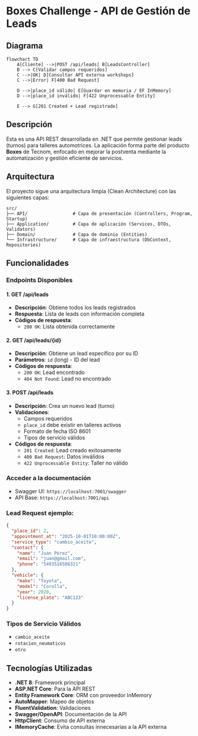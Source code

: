 # Boxes Challenge - API de Gestión de Leads

## Diagrama

```mermaid
flowchart TD
    A[Cliente] -->|POST /api/leads| B[LeadsController]
    B --> C[Validar campos requeridos]
    C -->|OK| D[Consultar API externa workshops]
    C -->|Error| F[400 Bad Request]

    D -->|place_id válido| E[Guardar en memoria / EF InMemory]
    D -->|place_id inválido| F[422 Unprocessable Entity]

    E --> G[201 Created + Lead registrado]
```


## Descripción

Esta es una API REST desarrollada en .NET que permite gestionar leads (turnos) para talleres automotrices. La aplicación forma parte del producto **Boxes** de Tecnom, enfocado en mejorar la postventa mediante la automatización y gestión eficiente de servicios.

## Arquitectura

El proyecto sigue una arquitectura limpia (Clean Architecture) con las siguientes capas:

```
src/
├── API/                 # Capa de presentación (Controllers, Program, Startup)
├── Application/         # Capa de aplicación (Services, DTOs, Validators)
├── Domain/              # Capa de dominio (Entities)
└── Infrastructure/      # Capa de infraestructura (DbContext, Repositories)
```

## Funcionalidades

### Endpoints Disponibles

#### 1. **GET /api/leads**
- **Descripción**: Obtiene todos los leads registrados
- **Respuesta**: Lista de leads con información completa
- **Códigos de respuesta**:
  - `200 OK`: Lista obtenida correctamente

#### 2. **GET /api/leads/{id}**
- **Descripción**: Obtiene un lead específico por su ID
- **Parámetros**: `id` (long) - ID del lead
- **Códigos de respuesta**:
  - `200 OK`: Lead encontrado
  - `404 Not Found`: Lead no encontrado

#### 3. **POST /api/leads**
- **Descripción**: Crea un nuevo lead (turno)
- **Validaciones**:
  - Campos requeridos
  - `place_id` debe existir en talleres activos
  - Formato de fecha ISO 8601
  - Tipos de servicio válidos
- **Códigos de respuesta**:
  - `201 Created`: Lead creado exitosamente
  - `400 Bad Request`: Datos inválidos
  - `422 Unprocessable Entity`: Taller no válido

### **Acceder a la documentación**
   - Swagger UI: `https://localhost:7001/swagger`
   - API Base: `https://localhost:7001/api`


### Lead Request ejemplo:
```json
{
  "place_id": 2,
  "appointment_at": "2025-10-01T10:00:00Z",
  "service_type": "cambio_aceite",
  "contact": {
    "name": "Juan Pérez",
    "email": "juan@gmail.com",
    "phone": "5493516586321"
  },
  "vehicle": {
    "make": "Toyota",
    "model": "Corolla",
    "year": 2020,
    "license_plate": "ABC123"
  }
}
```

### Tipos de Servicio Válidos
- `cambio_aceite`
- `rotacion_neumaticos`
- `otro`

## Tecnologías Utilizadas

- **.NET 8**: Framework principal
- **ASP.NET Core**: Para la API REST
- **Entity Framework Core**: ORM con proveedor InMemory
- **AutoMapper**: Mapeo de objetos
- **FluentValidation**: Validaciones
- **Swagger/OpenAPI**: Documentación de la API
- **HttpClient**: Consumo de API externa
- **IMemoryCache**: Evita consultas innecesarias a la API externa


